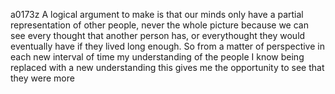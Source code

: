 a0173z
A logical argument to make is that our minds only have a partial representation of other people, never the whole picture because we can see every thought that another person has, or everythought they would eventually have if they lived long enough. So from a matter of perspective in each new interval of time my understanding of the people I know being replaced with a new understanding this gives me the opportunity to see that they were more 
